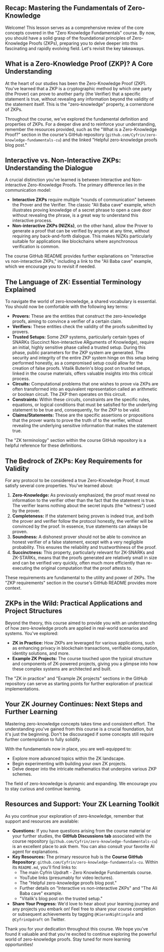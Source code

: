 ## Recap: Mastering the Fundamentals of Zero-Knowledge

Welcome! This lesson serves as a comprehensive review of the core concepts covered in the "Zero Knowledge Fundamentals" course. By now, you should have a solid grasp of the foundational principles of Zero-Knowledge Proofs (ZKPs), preparing you to delve deeper into this fascinating and rapidly evolving field. Let's revisit the key takeaways.

## What is a Zero-Knowledge Proof (ZKP)? A Core Understanding

At the heart of our studies has been the Zero-Knowledge Proof (ZKP). You've learned that a ZKP is a cryptographic method by which one party (the Prover) can prove to another party (the Verifier) that a specific statement is true, without revealing any information beyond the validity of the statement itself. This is the "zero-knowledge" property, a cornerstone of ZKPs.

Throughout the course, we've explored the fundamental definition and properties of ZKPs. For a deeper dive and to reinforce your understanding, remember the resources provided, such as the "What is a Zero-Knowledge Proof?" section in the course's GitHub repository (`github.com/Cyfrin/zero-knowledge-fundamentals-cu`) and the linked "Helpful zero-knowledge proofs blog post."

## Interactive vs. Non-Interactive ZKPs: Understanding the Dialogue

A crucial distinction you've learned is between Interactive and Non-interactive Zero-Knowledge Proofs. The primary difference lies in the communication model:

*   **Interactive ZKPs** require multiple "rounds of communication" between the Prover and the Verifier. The classic "Ali Baba cave" example, which illustrates proving knowledge of a secret phrase to open a cave door without revealing the phrase, is a great way to understand this interactive process.
*   **Non-interactive ZKPs (NIZKs)**, on the other hand, allow the Prover to generate a proof that can be verified by anyone at any time, without requiring any back-and-forth dialogue. This makes NIZKs particularly suitable for applications like blockchains where asynchronous verification is common.

The course GitHub README provides further explanations on "Interactive vs non-interactive ZKPs," including a link to the "Ali Baba cave" example, which we encourage you to revisit if needed.

## The Language of ZK: Essential Terminology Explained

To navigate the world of zero-knowledge, a shared vocabulary is essential. You should now be comfortable with the following key terms:

*   **Provers:** These are the entities that construct the zero-knowledge proofs, aiming to convince a verifier of a certain claim.
*   **Verifiers:** These entities check the validity of the proofs submitted by provers.
*   **Trusted Setups:** Some ZKP systems, particularly certain types of SNARKs (Succinct Non-interactive ARguments of Knowledge), require an initial, highly sensitive phase called a trusted setup. During this phase, public parameters for the ZKP system are generated. The security and integrity of the entire ZKP system hinge on this setup being performed honestly, as a compromised setup could allow for the creation of false proofs. Vitalik Buterin's blog post on trusted setups, linked in the course materials, offers valuable insights into this critical process.
*   **Circuits:** Computational problems that one wishes to prove via ZKPs are often transformed into an equivalent representation called an arithmetic or boolean circuit. The ZKP then operates on this circuit.
*   **Constraints:** Within these circuits, constraints are the specific rules, equations, or logical conditions that must be satisfied for the underlying statement to be true and, consequently, for the ZKP to be valid.
*   **Claims/Statements:** These are the specific assertions or propositions that the prover wants to prove the truth of to the verifier, without revealing the underlying sensitive information that makes the statement true.

The "ZK terminology" section within the course GitHub repository is a helpful reference for these definitions.

## The Bedrock of ZKPs: Key Requirements for Validity

For any protocol to be considered a true Zero-Knowledge Proof, it must satisfy several core properties. You've learned about:

1.  **Zero-Knowledge:** As previously emphasized, the proof must reveal no information to the verifier other than the fact that the statement is true. The verifier learns nothing about the secret inputs (the "witness") used by the prover.
2.  **Completeness:** If the statement being proven is indeed true, and both the prover and verifier follow the protocol honestly, the verifier will be convinced by the proof. In essence, true statements can always be proven.
3.  **Soundness:** A dishonest prover should not be able to convince an honest verifier of a false statement, except with a very negligible probability. This ensures the reliability and trustworthiness of the proof.
4.  **Succinctness:** This property, particularly relevant for ZK-SNARKs and ZK-STARKs, means that the proofs generated are relatively small in size and can be verified very quickly, often much more efficiently than re-executing the original computation that the proof attests to.

These requirements are fundamental to the utility and power of ZKPs. The "ZKP requirements" section in the course's GitHub README provides more context.

## ZKPs in the Wild: Practical Applications and Project Structures

Beyond the theory, this course aimed to provide you with an understanding of how zero-knowledge proofs are applied in real-world scenarios and systems. You've explored:

*   **ZK in Practice:** How ZKPs are leveraged for various applications, such as enhancing privacy in blockchain transactions, verifiable computation, identity solutions, and more.
*   **Example ZK Projects:** The course touched upon the typical structure and components of ZK-powered projects, giving you a glimpse into how these complex systems are architected and built.

The "ZK in practice" and "Example ZK projects" sections in the GitHub repository can serve as starting points for further exploration of practical implementations.

## Your ZK Journey Continues: Next Steps and Further Learning

Mastering zero-knowledge concepts takes time and consistent effort. The understanding you've gained from this course is a crucial foundation, but it's just the beginning. Don't be discouraged if some concepts still require further contemplation to fully solidify.

With the fundamentals now in place, you are well-equipped to:

*   Explore more advanced topics within the ZK landscape.
*   Begin experimenting with building your own ZK projects.
*   Delve deeper into the intricate mathematics that underpins various ZKP schemes.

The field of zero-knowledge is dynamic and expanding. We encourage you to stay curious and continue learning.

## Resources and Support: Your ZK Learning Toolkit

As you continue your exploration of zero-knowledge, remember that support and resources are available:

*   **Questions:** If you have questions arising from the course material or your further studies, the **GitHub Discussions tab** associated with the course repository (`github.com/Cyfrin/zero-knowledge-fundamentals-cu`) is an excellent place to ask them. You can also consult your favorite AI agent for explanations.
*   **Key Resources:** The primary resource hub is the **Course GitHub Repository**: `github.com/Cyfrin/zero-knowledge-fundamentals-cu`. Within its `README.md`, you'll find links to:
    *   The main Cyfrin Updraft - Zero Knowledge Fundamentals course.
    *   YouTube links (presumably for video lectures).
    *   The "Helpful zero-knowledge proofs blog post."
    *   Further details on "Interactive vs non-interactive ZKPs" and "The Ali Baba cave" example.
    *   "Vitalik's blog post on the trusted setup."
*   **Share Your Progress:** We'd love to hear about your learning journey and any projects you embark on! Feel free to share your course completion or subsequent achievements by tagging `@KieranNightingale` and `@CyfrinUpdraft` on Twitter.

Thank you for your dedication throughout this course. We hope you've found it valuable and that you're excited to continue exploring the powerful world of zero-knowledge proofs. Stay tuned for more learning opportunities!